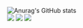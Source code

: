 ![Anurag's GitHub stats](https://github-readme-stats.vercel.app/api?username=herbpot&show_icons=true&theme=radical)
<br>
<a href="python.org" target="_blank"><img src="https://img.shields.io/badge/Python-3776AB?style=flat-square&logo=Python&logoColor=white"/></a>
<a href="nodejs.org" target="_blank"><img src="https://img.shields.io/badge/Node.js-339933?style=flat-square&logo=Python&logoColor=white"/></a>
<a href="https://kotlinlang.org/" target="_blank"><img src="https://img.shields.io/badge/kotlin-7F52FF?style=flat-square&logo=Python&logoColor=white"/></a>
